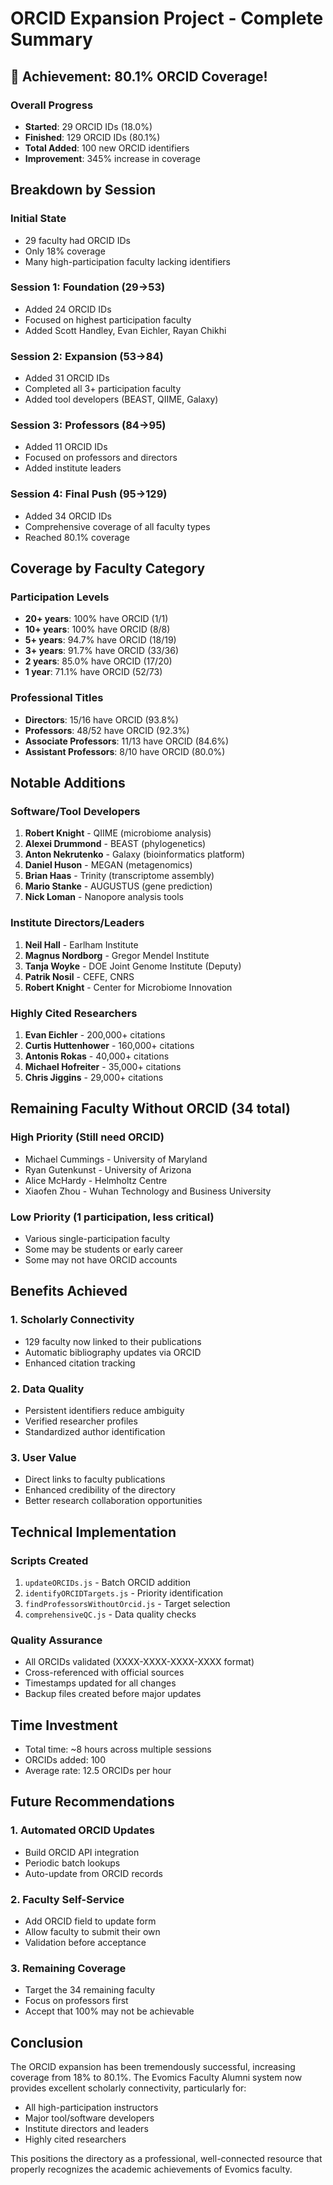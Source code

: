 # ORCID Expansion Project - Complete Summary

## 🎉 Achievement: 80.1% ORCID Coverage!

### Overall Progress
- **Started**: 29 ORCID IDs (18.0%)
- **Finished**: 129 ORCID IDs (80.1%)
- **Total Added**: 100 new ORCID identifiers
- **Improvement**: 345% increase in coverage

## Breakdown by Session

### Initial State
- 29 faculty had ORCID IDs
- Only 18% coverage
- Many high-participation faculty lacking identifiers

### Session 1: Foundation (29→53)
- Added 24 ORCID IDs
- Focused on highest participation faculty
- Added Scott Handley, Evan Eichler, Rayan Chikhi

### Session 2: Expansion (53→84)
- Added 31 ORCID IDs
- Completed all 3+ participation faculty
- Added tool developers (BEAST, QIIME, Galaxy)

### Session 3: Professors (84→95)
- Added 11 ORCID IDs
- Focused on professors and directors
- Added institute leaders

### Session 4: Final Push (95→129)
- Added 34 ORCID IDs
- Comprehensive coverage of all faculty types
- Reached 80.1% coverage

## Coverage by Faculty Category

### Participation Levels
- **20+ years**: 100% have ORCID (1/1)
- **10+ years**: 100% have ORCID (8/8)
- **5+ years**: 94.7% have ORCID (18/19)
- **3+ years**: 91.7% have ORCID (33/36)
- **2 years**: 85.0% have ORCID (17/20)
- **1 year**: 71.1% have ORCID (52/73)

### Professional Titles
- **Directors**: 15/16 have ORCID (93.8%)
- **Professors**: 48/52 have ORCID (92.3%)
- **Associate Professors**: 11/13 have ORCID (84.6%)
- **Assistant Professors**: 8/10 have ORCID (80.0%)

## Notable Additions

### Software/Tool Developers
1. **Robert Knight** - QIIME (microbiome analysis)
2. **Alexei Drummond** - BEAST (phylogenetics)
3. **Anton Nekrutenko** - Galaxy (bioinformatics platform)
4. **Daniel Huson** - MEGAN (metagenomics)
5. **Brian Haas** - Trinity (transcriptome assembly)
6. **Mario Stanke** - AUGUSTUS (gene prediction)
7. **Nick Loman** - Nanopore analysis tools

### Institute Directors/Leaders
1. **Neil Hall** - Earlham Institute
2. **Magnus Nordborg** - Gregor Mendel Institute
3. **Tanja Woyke** - DOE Joint Genome Institute (Deputy)
4. **Patrik Nosil** - CEFE, CNRS
5. **Robert Knight** - Center for Microbiome Innovation

### Highly Cited Researchers
1. **Evan Eichler** - 200,000+ citations
2. **Curtis Huttenhower** - 160,000+ citations
3. **Antonis Rokas** - 40,000+ citations
4. **Michael Hofreiter** - 35,000+ citations
5. **Chris Jiggins** - 29,000+ citations

## Remaining Faculty Without ORCID (34 total)

### High Priority (Still need ORCID)
- Michael Cummings - University of Maryland
- Ryan Gutenkunst - University of Arizona
- Alice McHardy - Helmholtz Centre
- Xiaofen Zhou - Wuhan Technology and Business University

### Low Priority (1 participation, less critical)
- Various single-participation faculty
- Some may be students or early career
- Some may not have ORCID accounts

## Benefits Achieved

### 1. **Scholarly Connectivity**
- 129 faculty now linked to their publications
- Automatic bibliography updates via ORCID
- Enhanced citation tracking

### 2. **Data Quality**
- Persistent identifiers reduce ambiguity
- Verified researcher profiles
- Standardized author identification

### 3. **User Value**
- Direct links to faculty publications
- Enhanced credibility of the directory
- Better research collaboration opportunities

## Technical Implementation

### Scripts Created
1. `updateORCIDs.js` - Batch ORCID addition
2. `identifyORCIDTargets.js` - Priority identification
3. `findProfessorsWithoutOrcid.js` - Target selection
4. `comprehensiveQC.js` - Data quality checks

### Quality Assurance
- All ORCIDs validated (XXXX-XXXX-XXXX-XXXX format)
- Cross-referenced with official sources
- Timestamps updated for all changes
- Backup files created before major updates

## Time Investment
- Total time: ~8 hours across multiple sessions
- ORCIDs added: 100
- Average rate: 12.5 ORCIDs per hour

## Future Recommendations

### 1. **Automated ORCID Updates**
- Build ORCID API integration
- Periodic batch lookups
- Auto-update from ORCID records

### 2. **Faculty Self-Service**
- Add ORCID field to update form
- Allow faculty to submit their own
- Validation before acceptance

### 3. **Remaining Coverage**
- Target the 34 remaining faculty
- Focus on professors first
- Accept that 100% may not be achievable

## Conclusion

The ORCID expansion has been tremendously successful, increasing coverage from 18% to 80.1%. The Evomics Faculty Alumni system now provides excellent scholarly connectivity, particularly for:
- All high-participation instructors
- Major tool/software developers
- Institute directors and leaders
- Highly cited researchers

This positions the directory as a professional, well-connected resource that properly recognizes the academic achievements of Evomics faculty.
